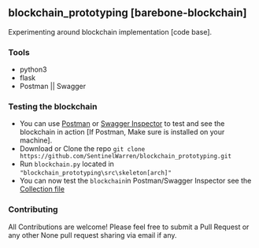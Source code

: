 ## blockchain_prototyping [barebone-blockchain]
Experimenting around blockchain implementation [code base].


### Tools

- python3
- flask
- Postman || Swagger


### Testing the blockchain

- You can use [Postman](https://www.getpostman.com/) or [Swagger Inspector](https://inspector.swagger.io/builder) to test and see the blockchain in action [If Postman, Make sure is installed on your machine].
- Download or Clone the repo `git clone https://github.com/SentinelWarren/blockchain_prototyping.git`
- Run `blockchain.py` located in `"blockchain_prototyping\src\skeleton[arch]"`
- You can now test the `blockchain`in Postman/Swagger Inspector see the [Collection file](https://github.com/SentinelWarren/blockchain_prototyping/tree/master/postman%5Bcollection_export%5D)


### Contributing

All Contributions are welcome! Please feel free to submit a Pull Request or any other None pull request sharing via email if any.